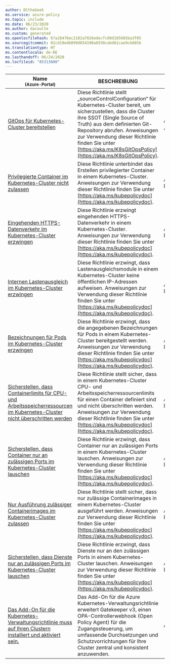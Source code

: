 ```yaml
---
author: DCtheGeek
ms.service: azure-policy
ms.topic: include
ms.date: 06/23/2020
ms.author: dacoulte
ms.custom: generated
ms.openlocfilehash: 67a28476ec2182a7026edecfc89d105985ba3f05
ms.sourcegitcommit: 01cd19edb099d654198a6930cebd61cae9cb685b
ms.translationtype: HT
ms.contentlocale: de-DE
ms.lasthandoff: 06/24/2020
ms.locfileid: "85313600"
---
```

|Name<br /><sub>(Azure-Portal)</sub> |BESCHREIBUNG |Auswirkungen |Version<br /><sub>(GitHub)</sub> |
|---|---|---|---|
|[GitOps für Kubernetes-Cluster bereitstellen](https://portal.azure.com/#blade/Microsoft_Azure_Policy/PolicyDetailBlade/definitionId/%2Fproviders%2FMicrosoft.Authorization%2FpolicyDefinitions%2F1d61c4d2-aef2-432b-87fc-7f96b019b7e1) |Diese Richtlinie stellt „sourceControlConfiguration“ für Kubernetes-Cluster bereit, um sicherzustellen, dass die Cluster ihre SSOT (Single Source of Truth) aus dem definierten Git-Repository abrufen. Anweisungen zur Verwendung dieser Richtlinie finden Sie unter [https://aka.ms/K8sGitOpsPolicy](https://aka.ms/K8sGitOpsPolicy). |Auswirkung „DeployIfNotExists“ |[1.0.0-preview](https://github.com/Azure/azure-policy/blob/master/built-in-policies/policyDefinitions/Kubernetes/Deploy-GitOps-to-Kubernetes-cluster_DINE.json) |
|[Privilegierte Container im Kubernetes-Cluster nicht zulassen](https://portal.azure.com/#blade/Microsoft_Azure_Policy/PolicyDetailBlade/definitionId/%2Fproviders%2FMicrosoft.Authorization%2FpolicyDefinitions%2F95edb821-ddaf-4404-9732-666045e056b4) |Diese Richtlinie unterbindet das Erstellen privilegierter Container in einem Kubernetes-Cluster. Anweisungen zur Verwendung dieser Richtlinie finden Sie unter [https://aka.ms/kubepolicydoc](https://aka.ms/kubepolicydoc). |Audit, Deny, Disabled |[4.0.0-preview](https://github.com/Azure/azure-policy/blob/master/built-in-policies/policyDefinitions/Kubernetes/ContainerNoPrivilege.json) |
|[Eingehenden HTTPS-Datenverkehr im Kubernetes-Cluster erzwingen](https://portal.azure.com/#blade/Microsoft_Azure_Policy/PolicyDetailBlade/definitionId/%2Fproviders%2FMicrosoft.Authorization%2FpolicyDefinitions%2F1a5b4dca-0b6f-4cf5-907c-56316bc1bf3d) |Diese Richtlinie erzwingt eingehenden HTTPS-Datenverkehr in einem Kubernetes-Cluster. Anweisungen zur Verwendung dieser Richtlinie finden Sie unter [https://aka.ms/kubepolicydoc](https://aka.ms/kubepolicydoc). |Audit, Deny, Disabled |[4.0.0-preview](https://github.com/Azure/azure-policy/blob/master/built-in-policies/policyDefinitions/Kubernetes/IngressHttpsOnly.json) |
|[Internen Lastenausgleich im Kubernetes-Cluster erzwingen](https://portal.azure.com/#blade/Microsoft_Azure_Policy/PolicyDetailBlade/definitionId/%2Fproviders%2FMicrosoft.Authorization%2FpolicyDefinitions%2F3fc4dc25-5baf-40d8-9b05-7fe74c1bc64e) |Diese Richtlinie erzwingt, dass Lastenausgleichsmodule in einem Kubernetes-Cluster keine öffentlichen IP-Adressen aufweisen. Anweisungen zur Verwendung dieser Richtlinie finden Sie unter [https://aka.ms/kubepolicydoc](https://aka.ms/kubepolicydoc). |Audit, Deny, Disabled |[4.0.0-preview](https://github.com/Azure/azure-policy/blob/master/built-in-policies/policyDefinitions/Kubernetes/LoadbalancerNoPublicIPs.json) |
|[Bezeichnungen für Pods im Kubernetes-Cluster erzwingen](https://portal.azure.com/#blade/Microsoft_Azure_Policy/PolicyDetailBlade/definitionId/%2Fproviders%2FMicrosoft.Authorization%2FpolicyDefinitions%2F46592696-4c7b-4bf3-9e45-6c2763bdc0a6) |Diese Richtlinie erzwingt, dass die angegebenen Bezeichnungen für Pods in einem Kubernetes-Cluster bereitgestellt werden. Anweisungen zur Verwendung dieser Richtlinie finden Sie unter [https://aka.ms/kubepolicydoc](https://aka.ms/kubepolicydoc). |Audit, Deny, Disabled |[4.0.0-preview](https://github.com/Azure/azure-policy/blob/master/built-in-policies/policyDefinitions/Kubernetes/PodEnforceLabels.json) |
|[Sicherstellen, dass Containerlimits für CPU- und Arbeitsspeicherressourcen im Kubernetes-Cluster nicht überschritten werden](https://portal.azure.com/#blade/Microsoft_Azure_Policy/PolicyDetailBlade/definitionId/%2Fproviders%2FMicrosoft.Authorization%2FpolicyDefinitions%2Fe345eecc-fa47-480f-9e88-67dcc122b164) |Diese Richtlinie stellt sicher, dass in einem Kubernetes-Cluster CPU- und Arbeitsspeicherressourcenlimits für einen Container definiert sind und nicht überschritten werden. Anweisungen zur Verwendung dieser Richtlinie finden Sie unter [https://aka.ms/kubepolicydoc](https://aka.ms/kubepolicydoc). |Audit, Deny, Disabled |[4.0.0-preview](https://github.com/Azure/azure-policy/blob/master/built-in-policies/policyDefinitions/Kubernetes/ContainerResourceLimits.json) |
|[Sicherstellen, dass Container nur an zulässigen Ports im Kubernetes-Cluster lauschen](https://portal.azure.com/#blade/Microsoft_Azure_Policy/PolicyDetailBlade/definitionId/%2Fproviders%2FMicrosoft.Authorization%2FpolicyDefinitions%2F440b515e-a580-421e-abeb-b159a61ddcbc) |Diese Richtlinie erzwingt, dass Container nur an zulässigen Ports in einem Kubernetes-Cluster lauschen. Anweisungen zur Verwendung dieser Richtlinie finden Sie unter [https://aka.ms/kubepolicydoc](https://aka.ms/kubepolicydoc). |Audit, Deny, Disabled |[4.0.0-preview](https://github.com/Azure/azure-policy/blob/master/built-in-policies/policyDefinitions/Kubernetes/ContainerAllowedPorts.json) |
|[Nur Ausführung zulässiger Containerimages im Kubernetes-Cluster zulassen](https://portal.azure.com/#blade/Microsoft_Azure_Policy/PolicyDetailBlade/definitionId/%2Fproviders%2FMicrosoft.Authorization%2FpolicyDefinitions%2Ffebd0533-8e55-448f-b837-bd0e06f16469) |Diese Richtlinie stellt sicher, dass nur zulässige Containerimages in einem Kubernetes-Cluster ausgeführt werden. Anweisungen zur Verwendung dieser Richtlinie finden Sie unter [https://aka.ms/kubepolicydoc](https://aka.ms/kubepolicydoc). |Audit, Deny, Disabled |[4.0.0-preview](https://github.com/Azure/azure-policy/blob/master/built-in-policies/policyDefinitions/Kubernetes/ContainerAllowedImages.json) |
|[Sicherstellen, dass Dienste nur an zulässigen Ports im Kubernetes-Cluster lauschen](https://portal.azure.com/#blade/Microsoft_Azure_Policy/PolicyDetailBlade/definitionId/%2Fproviders%2FMicrosoft.Authorization%2FpolicyDefinitions%2F233a2a17-77ca-4fb1-9b6b-69223d272a44) |Diese Richtlinie erzwingt, dass Dienste nur an den zulässigen Ports in einem Kubernetes-Cluster lauschen. Anweisungen zur Verwendung dieser Richtlinie finden Sie unter [https://aka.ms/kubepolicydoc](https://aka.ms/kubepolicydoc). |Audit, Deny, Disabled |[4.0.0-preview](https://github.com/Azure/azure-policy/blob/master/built-in-policies/policyDefinitions/Kubernetes/ServiceAllowedPorts.json) |
|[Das Add-On für die Kubernetes-Verwaltungsrichtlinie muss auf Ihren Clustern installiert und aktiviert sein.](https://portal.azure.com/#blade/Microsoft_Azure_Policy/PolicyDetailBlade/definitionId/%2Fproviders%2FMicrosoft.Authorization%2FpolicyDefinitions%2F0a15ec92-a229-4763-bb14-0ea34a568f8d) |Das Add-On für die Azure Kubernetes-Verwaltungsrichtlinie erweitert Gatekeeper v3, einen OPA-Controllerwebhook (Open Policy Agent) für die Zugangssteuerung, um umfassende Durchsetzungen und Schutzvorrichtungen für Ihre Cluster zentral und konsistent anzuwenden. |Audit, Disabled |[1.0.0-preview](https://github.com/Azure/azure-policy/blob/master/built-in-policies/policyDefinitions/Kubernetes/AKS_AzurePolicyAddOn_Audit.json) |

